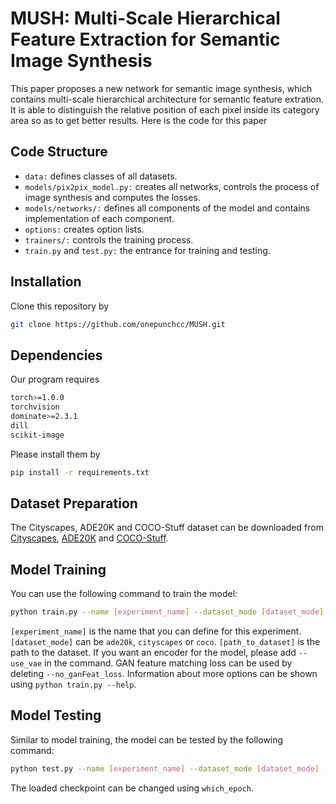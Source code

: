 # MUSH: Multi-Scale Hierarchical Feature Extraction for Semantic Image Synthesis
This paper proposes a new network for semantic image synthesis, which contains multi-scale hierarchical architecture for semantic feature extration. It is able to distinguish the relative position of each pixel inside its category area so as to get better results. Here is the code for this paper

## Code Structure
- `data:` defines classes of all datasets.
- `models/pix2pix_model.py:` creates all networks, controls the process of image synthesis and computes the losses.
- `models/networks/:` defines all components of the model and contains implementation of each component.
- `options:` creates option lists.
- `trainers/:` controls the training process.
- `train.py` and `test.py:` the entrance for training and testing.

## Installation
Clone this repository by
```bash
git clone https://github.com/onepunchcc/MUSH.git
```

## Dependencies
Our program requires
```bash
torch>=1.0.0
torchvision
dominate>=2.3.1
dill
scikit-image
```
Please install them by
```bash
pip install -r requirements.txt
```

## Dataset Preparation
The Cityscapes, ADE20K and COCO-Stuff dataset can be downloaded from [Cityscapes](https://www.cityscapes-dataset.com/), [ADE20K](http://groups.csail.mit.edu/vision/datasets/ADE20K/) and [COCO-Stuff](https://github.com/nightrome/cocostuff). 

## Model Training
You can use the following command to train the model:
```bash
python train.py --name [experiment_name] --dataset_mode [dataset_mode] --dataroot [path_to_dataset] --no_ganFeat_loss
```
`[experiment_name]` is the name that you can define for this experiment. `[dataset_mode]` can be `ade20k`, `cityscapes` or `coco`. `[path_to_dataset]` is the path to the dataset. If you want an encoder for the model, please add `--use_vae` in the command. GAN feature matching loss can be used by deleting `--no_ganFeat_loss`. Information about more options can be shown using `python train.py --help`.

## Model Testing
Similar to model training, the model can be tested by the following command:
```bash
python test.py --name [experiment_name] --dataset_mode [dataset_mode] --dataroot [path_to_dataset] 
```
The loaded checkpoint can be changed using `which_epoch`.
